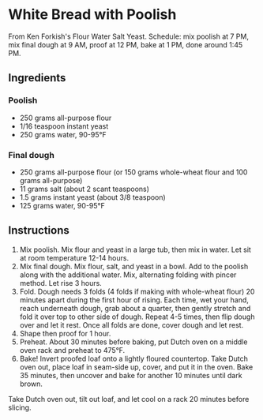 # White Bread with Poolish

From Ken Forkish's Flour Water Salt Yeast. Schedule: mix poolish at 7 PM, mix final dough at 9 AM, proof at 12 PM, bake at 1 PM, done around 1:45 PM.

## Ingredients

### Poolish

- 250 grams all-purpose flour
- 1/16 teaspoon instant yeast
- 250 grams water, 90-95°F

### Final dough

- 250 grams all-purpose flour (or 150 grams whole-wheat flour and 100 grams all-purpose)
- 11 grams salt (about 2 scant teaspoons)
- 1.5 grams instant yeast (about 3/8 teaspoon)
- 125 grams water, 90-95°F

## Instructions

1. Mix poolish. Mix flour and yeast in a large tub, then mix in water. Let sit at room temperature 12-14 hours.
2. Mix final dough. Mix flour, salt, and yeast in a bowl. Add to the poolish along with the additional water. Mix, alternating folding with pincer method. Let rise 3 hours.
3. Fold. Dough needs 3 folds (4 folds if making with whole-wheat flour) 20 minutes apart during the first hour of rising. Each time, wet your hand, reach underneath dough, grab about a quarter, then gently stretch and fold it over top to other side of dough. Repeat 4-5 times, then flip dough over and let it rest. Once all folds are done, cover dough and let rest.
4. Shape then proof for 1 hour.
5. Preheat. About 30 minutes before baking, put Dutch oven on a middle oven rack and preheat to 475°F.
6. Bake! Invert proofed loaf onto a lightly floured countertop. Take Dutch oven out, place loaf in seam-side up, cover, and put it in the oven. Bake 35 minutes, then uncover and bake for another 10 minutes until dark brown.

Take Dutch oven out, tilt out loaf, and let cool on a rack 20 minutes before slicing.
